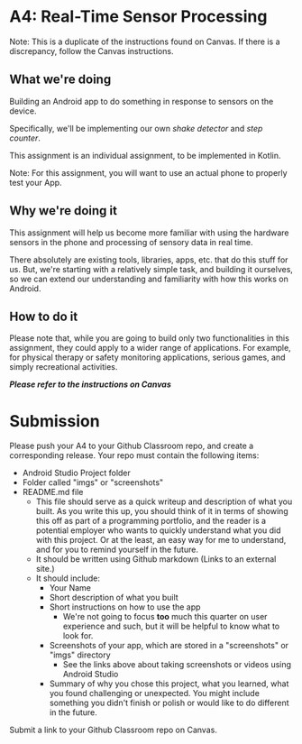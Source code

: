 # A4: Real-Time Sensor Processing 

Note: This is a duplicate of the instructions found on Canvas. If there is a discrepancy, follow the Canvas instructions. 

## What we're doing

Building an Android app to do something in response to sensors on the device. 

Specifically, we'll be implementing our own *shake detector* and *step counter*. 

This assignment is an individual assignment, to be implemented in Kotlin.

Note: For this assignment, you will want to use an actual phone to properly test your App.

## Why we're doing it
This assignment will help us become more familiar with using the hardware sensors in the phone and processing of sensory data in real time. 

There absolutely are existing tools, libraries, apps, etc. that do this stuff for us. But, we're starting with a relatively simple task, and building it ourselves, so we can extend our understanding and familiarity with how this works on Android. 

## How to do it

Please note that, while you are going to build only two functionalities in this assignment, they could apply to a wider range of applications. For example, for physical therapy or safety monitoring applications, serious games, and simply recreational activities.

***Please refer to the instructions on Canvas***


# Submission
Please push your A4 to your Github Classroom repo, and create a corresponding release. Your repo must contain the following items:

- Android Studio Project folder
- Folder called "imgs" or "screenshots"
- README.md file 
   - This file should serve as a quick writeup and description of what you built. As you write this up, you should think of it in terms of showing this off as part of a programming portfolio, and the reader is a potential employer who wants to quickly understand what you did with this project. Or at the least, an easy way for me to understand, and for you to remind yourself in the future. 
   - It should be written using Github markdown (Links to an external site.)
   - It should include: 
     - Your Name
     - Short description of what you built
     - Short instructions on how to use the app 
        - We're not going to focus **too** much this quarter on user experience and such, but it will be helpful to know what to look for.
     - Screenshots of your app, which are stored in a "screenshots" or "imgs" directory 
        - See the links above about taking screenshots or videos using Android Studio
     - Summary of why you chose this project, what you learned, what you found challenging or unexpected. You might include something you didn't finish or polish or would like to do different in the future. 

Submit a link to your Github Classroom repo on Canvas. 


